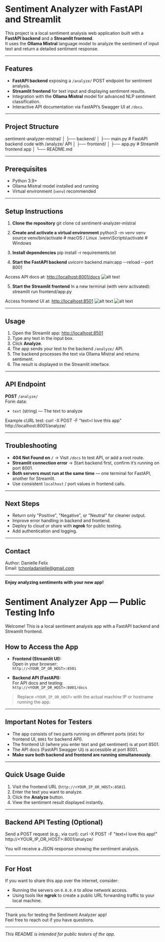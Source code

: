 # Sentiment Analyzer with FastAPI and Streamlit

This project is a local sentiment analysis web application built with a **FastAPI backend** and a **Streamlit frontend**.  
It uses the **Ollama Mistral** language model to analyze the sentiment of input text and return a detailed sentiment response.

---

## Features

- **FastAPI backend** exposing a `/analyze/` POST endpoint for sentiment analysis.
- **Streamlit frontend** for text input and displaying sentiment results.
- Integration with the **Ollama Mistral** model for advanced NLP sentiment classification.
- Interactive API documentation via FastAPI’s Swagger UI at `/docs`.

---

## Project Structure

sentiment-analyzer-mistral/
│
├── backend/
│ ├── main.py # FastAPI backend code with /analyze/ API
│
├── frontend/
│ ├── app.py # Streamlit frontend app
│
└── README.md


---

## Prerequisites

- Python 3.9+
- Ollama Mistral model installed and running
- Virtual environment (`venv`) recommended

---

## Setup Instructions

1. **Clone the repository**
git clone <your-repo-url>
cd sentiment-analyzer-mistral


2. **Create and activate a virtual environment**
python3 -m venv venv
source venv/bin/activate # macOS / Linux
.\venv\Scripts\activate # Windows

3. **Install dependencies**
pip install -r requirements.txt

4. **Start the FastAPI backend**
uvicorn backend.main:app --reload --port 8001

Access API docs at: [http://localhost:8001/docs](http://localhost:8001/docs)
![alt text](image-1.png)

5. **Start the Streamlit frontend**
In a new terminal (with venv activated):
streamlit run frontend/app.py

Access frontend UI at: [http://localhost:8501](http://localhost:8501)
![alt text][def]
![alt text](image-2.png)

---

## Usage

1. Open the Streamlit app: [http://localhost:8501](http://localhost:8501)
2. Type any text in the input box.
3. Click **Analyze**.
4. The app sends your text to the backend `/analyze/` API.
5. The backend processes the text via Ollama Mistral and returns sentiment.
6. The result is displayed in the Streamlit interface.

---

## API Endpoint

**POST** `/analyze/`  
Form data:
- `text` (string) — The text to analyze

Example cURL test:
curl -X POST -F "text=I love this app" http://localhost:8001/analyze/


---

## Troubleshooting

- **404 Not Found on `/`** → Visit `/docs` to test API, or add a root route.
- **Streamlit connection error** → Start backend first, confirm it’s running on port 8001.
- **Both servers must run at the same time** — one terminal for FastAPI, another for Streamlit.
- Use consistent `localhost` / port values in frontend calls.

---

## Next Steps

- Return only "Positive", "Negative", or "Neutral" for cleaner output.
- Improve error handling in backend and frontend.
- Deploy to cloud or share with **ngrok** for public testing.
- Add authentication and logging.

---

## Contact

Author: Danielle Felix  
Email: tchonladanielle@gmail.com

---

**Enjoy analyzing sentiments with your new app!**


# Sentiment Analyzer App — Public Testing Info

Welcome! This is a local sentiment analysis app with a FastAPI backend and Streamlit frontend.

## How to Access the App

- **Frontend (Streamlit UI):**  
  Open in your browser:  
  `http://<YOUR_IP_OR_HOST>:8501`  

- **Backend API (FastAPI):**  
  For API docs and testing:  
  `http://<YOUR_IP_OR_HOST>:8001/docs`  

> Replace `<YOUR_IP_OR_HOST>` with the actual machine IP or hostname running the app.

---

## Important Notes for Testers

- The app consists of two parts running on different ports (`8501` for frontend UI, `8001` for backend API).
- The frontend UI (where you enter text and get sentiment) is at port 8501.
- The API docs (FastAPI Swagger UI) is accessible at port 8001.
- **Make sure both backend and frontend are running simultaneously**.

---

## Quick Usage Guide

1. Visit the frontend URL (`http://<YOUR_IP_OR_HOST>:8501`).
2. Enter the text you want to analyze.
3. Click the **Analyze** button.
4. View the sentiment result displayed instantly.

---

## Backend API Testing (Optional)

Send a POST request (e.g., via curl):
curl -X POST -F "text=I love this app!" http://<YOUR_IP_OR_HOST>:8001/analyze/


You will receive a JSON response showing the sentiment analysis.

---

## For Host

If you want to share this app over the internet, consider:

- Running the servers on `0.0.0.0` to allow network access.
- Using tools like **ngrok** to create a public URL forwarding traffic to your local machine.

---

Thank you for testing the Sentiment Analyzer app!  
Feel free to reach out if you have questions.

---

*This README is intended for public testers of the app.*



[def]: image.png